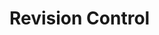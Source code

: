 <link rel="stylesheet" href="{{baseUrl}}/css/textbook.css">

<div class="website-content">

# Revision Control

<div id="main">

<include src="what/embed.md" />
<include src="otherNames/embed.md" />
<include src="repositories/embed.md" />
<include src="savingHistory/embed.md" />
<include src="usingHistory/embed.md" />
<include src="remoteRepositories/embed.md" />
<include src="branching/embed.md" />
<include src="drcsVsCrcs/embed.md" />

</div>

</div>
